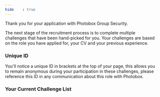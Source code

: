 ```yaml
---
hide    : true
---
```


Thank you for your application with Photobox Group Security.

The next stage of the recruitment process is to complete multiple challenges that have been hand-picked for you. Your challenges are based on the role you have applied for, your CV and your previous experience.


### Unique ID

You'll notice a unique ID in brackets at the top of your page, this allows you to remain anonymous during your participation in these challenges, please reference this ID in any communication about this role with Photobox.

### Your Current Challenge List